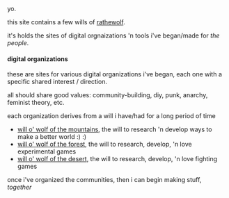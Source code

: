 yo.

this site contains a few wills of [rathewolf](https://rathewolf.com).

it's holds the sites of digital orgnaizations 'n tools i've began/made for *the people*.

#### digital organizations
these are sites for various digital organizations i've began, each one with a specific shared interest / direction.

all should share good values: community-building, diy, punk, anarchy, feminist theory, etc.

each organization derives from a will i have/had for a long period of time
- [will o' wolf of the mountains](https://mountain.willowolf.com), the will to research 'n develop ways to make a better world :) :)
- [will o' wolf of the forest](https://forest.willowolf.com), the will to research, develop, 'n love experimental games
- [will o' wolf of the desert](https://desert.willowolf.com), the will to research, develop, 'n love fighting games

once i've organized the communities, then i can begin making stuff, *together*
